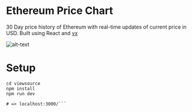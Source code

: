 # Ethereum Price Chart

30 Day price history of Ethereum with real-time updates of current price in USD. Built using React and [vx](https://github.com/hshoff/vx)


![alt-text](https://github.com/gkunthara/Ethereum-Chart/blob/master/public/ethereum%20chart.png "Ethereum Chart")


# Setup

```git clone https://github.com/gkunthara/Ethereum-Chart.git
cd viewsource
npm install
npm run dev

# => localhost:3000/```



